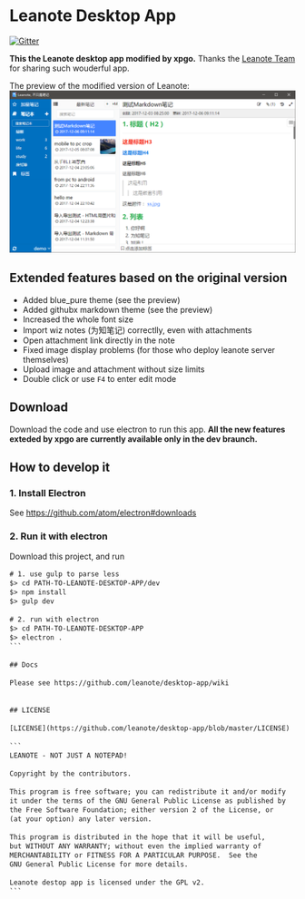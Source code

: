 # Leanote Desktop App

[![Gitter](https://badges.gitter.im/Join%20Chat.svg)](https://gitter.im/leanote/desktop-app?utm_source=badge&utm_medium=badge&utm_campaign=pr-badge)

**This the Leanote desktop app modified by xpgo.** Thanks the [Leanote Team](http://app.leanote.com) for sharing such wouderful app.

The preview of the modified version of Leanote:
![previewBlue.png](previewBlue.png "")

## Extended features based on the original version
- Added blue_pure theme (see the preview)
- Added githubx markdown theme (see the preview)
- Increased the whole font size
- Import wiz notes (为知笔记) correctlly, even with attachments
- Open attachment link directly in the note
- Fixed image display problems (for those who deploy leanote server themselves)
- Upload image and attachment without size limits
- Double click or use `F4` to enter edit mode

## Download
Download the code and use electron to run this app.
**All the new features exteded by xpgo are currently available only in the dev braunch.**

## How to develop it

### 1. Install Electron

See https://github.com/atom/electron#downloads


### 2. Run it with electron

Download this project, and run

````shell
# 1. use gulp to parse less
$> cd PATH-TO-LEANOTE-DESKTOP-APP/dev
$> npm install
$> gulp dev

# 2. run with electron
$> cd PATH-TO-LEANOTE-DESKTOP-APP
$> electron .
```

## Docs

Please see https://github.com/leanote/desktop-app/wiki


## LICENSE

[LICENSE](https://github.com/leanote/desktop-app/blob/master/LICENSE)

```
LEANOTE - NOT JUST A NOTEPAD!

Copyright by the contributors.

This program is free software; you can redistribute it and/or modify
it under the terms of the GNU General Public License as published by
the Free Software Foundation; either version 2 of the License, or
(at your option) any later version.

This program is distributed in the hope that it will be useful,
but WITHOUT ANY WARRANTY; without even the implied warranty of
MERCHANTABILITY or FITNESS FOR A PARTICULAR PURPOSE.  See the
GNU General Public License for more details.

Leanote destop app is licensed under the GPL v2.
```